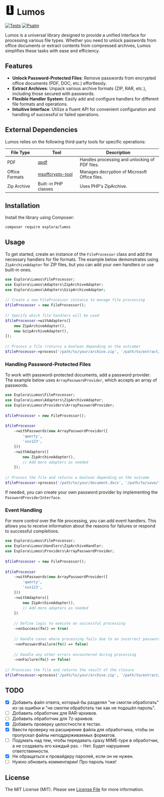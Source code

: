 # <img src=".github/logo.svg?sanitize=true" width="32" height="32" alt="Lumos"> Lumos

[![Tests](https://github.com/esplora/decompresso/actions/workflows/phpunit.yml/badge.svg)](https://github.com/esplora/decompresso/actions/workflows/phpunit.yml)
[![Psalm](https://github.com/esplora/decompresso/actions/workflows/psalm.yml/badge.svg)](https://github.com/esplora/decompresso/actions/workflows/psalm.yml)

Lumos is a universal library designed to provide a unified interface for processing various file types. Whether you need to unlock passwords from office documents or extract contents from compressed archives, Lumos simplifies these tasks with ease and efficiency.

## Features

- **Unlock Password-Protected Files**: Remove passwords from encrypted office documents (PDF, DOC, etc.) effortlessly.
- **Extract Archives**: Unpack various archive formats (ZIP, RAR, etc.), including those secured with passwords.
- **Flexible Handler System**: Easily add and configure handlers for different file formats and operations.
- **Intuitive Interface**: Utilize a fluent API for convenient configuration and handling of successful or failed operations.


## External Dependencies

Lumos relies on the following third-party tools for specific operations:

| **File Type**         | **Tool**                     | **Description**                              |
|-----------------------|------------------------------|----------------------------------------------|
| PDF                   | [qpdf](https://github.com/qpdf/qpdf) | Handles processing and unlocking of PDF files. |
| Office Formats        | [msoffcrypto-tool](https://github.com/msoffice/msoffcrypto-tool) | Manages decryption of Microsoft Office files. |
| Zip Archive           | Built-in PHP classes         | Uses PHP's ZipArchive. |


## Installation

Install the library using Composer:

```bash
composer require esplora/lumos
```

## Usage

To get started, create an instance of the `FileProcessor` class and add the necessary handlers for file formats. The example below demonstrates using `ZipArchiveAdapter` for ZIP files, but you can add your own handlers or use built-in ones.

```php
use Esplora\Lumos\FileProcessor;
use Esplora\Lumos\Adapters\ZipArchiveAdapter;
use Esplora\Lumos\Adapters\GzipArchiveAdapter;

// Create a new FileProcessor instance to manage file processing
$fileProcessor = new FileProcessor();

// Specify which file handlers will be used
$fileProcessor->withAdapters([
    new ZipArchiveAdapter(),
    new GzipArchiveAdapter(),
]);

// Process a file (returns a boolean depending on the outcome)
$fileProcessor->process('/path/to/your/archive.zip', '/path/to/extract/to');
```

### Handling Password-Protected Files

To work with password-protected documents, add a password provider. The example below uses `ArrayPasswordProvider`, which accepts an array of passwords.

```php
use Esplora\Lumos\FileProcessor;
use Esplora\Lumos\Adapters\ZipArchiveAdapter;
use Esplora\Lumos\Providers\ArrayPasswordProvider;

$fileProcessor = new FileProcessor();

$fileProcessor
    ->withPasswords(new ArrayPasswordProvider([
        'qwerty',
        'xxx123',
    ]))
    ->withAdapters([
        new ZipArchiveAdapter(),
        // Add more adapters as needed
    ]);

// Process the file and returns a boolean depending on the outcome
$fileProcessor->process('/path/to/your/document.docx', '/path/to/save/to');
```

If needed, you can create your own password provider by implementing the `PasswordProviderInterface`.

### Event Handling

For more control over the file processing, you can add event handlers. This allows you to receive information about the reasons for failures or respond to successful completions.

```php
use Esplora\Lumos\FileProcessor;
use Esplora\Lumos\Handlers\ZipArchiveHandler;
use Esplora\Lumos\Providers\ArrayPasswordProvider;

$fileProcessor = new FileProcessor();

$fileProcessor
    ->withPasswords(new ArrayPasswordProvider([
        'qwerty',
        'xxx123',
    ]))
    ->withAdapters([
        new ZipArchiveAdapter(),
        // Add more adapters as needed
    ])
    
    // Define logic to execute on successful processing
    ->onSuccess(fn() => true)
    
    // Handle cases where processing fails due to an incorrect password
    ->onPasswordFailure(fn() => false)
    
    // Handle any other errors encountered during processing
    ->onFailure(fn() => false)

// Processes the file and returns the result of the closure
$fileProcessor->process('/path/to/your/archive.zip', '/path/to/extract/to');
```

## TODO

- [x] Добавить файл ответа, который бы разделял "не смогли обработать" из-за ошибки и "не смогли обработать так как не подошёл пароль".
- [ ] Добавить обработчик для RAR-архивов.
- [ ] Добавить обработчик для 7z-архивов.
- [x] Добавить проверку целостности в тестах.
- [x] Ввести проверку на расширение файла для обработчика, чтобы он пропускал файлы неподдерживаемых форматов.
- [ ] Подумать над тем, чтобы передавать сразу MIME-type в обработчик, а не создавать его каждый раз. - Нет. Будет нарушение ответственности.
- [x] Не обращаться к провайдеру паролей, если он не нужен.
- [ ] Нужно обновить комментарии! Про пароль тоже!

## License

The MIT License (MIT). Please see [License File](LICENSE.md) for more information.
